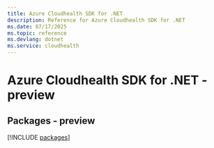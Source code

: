 ```yaml
---
title: Azure Cloudhealth SDK for .NET
description: Reference for Azure Cloudhealth SDK for .NET
ms.date: 07/17/2025
ms.topic: reference
ms.devlang: dotnet
ms.service: cloudhealth
---
```

# Azure Cloudhealth SDK for .NET - preview
## Packages - preview
[!INCLUDE [packages](cloudhealth-index.md)]
